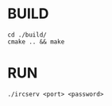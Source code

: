 # BUILD

```shell
cd ./build/
cmake .. && make
```

# RUN

```shell
./ircserv <port> <password>
```

